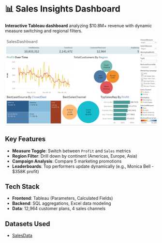 # 📊 Sales Insights Dashboard

**Interactive Tableau dashboard** analyzing $10.8M+ revenue with dynamic measure switching and regional filters.

![Dashboard Preview](https://github.com/Siam-analytics/Sales-Performance-Viz/blob/main/Screenshot%202025-04-23%20164042.png)

## Key Features
- **Measure Toggle**: Switch between `Profit` and `Sales` metrics
- **Region Filter**: Drill down by continent (Americas, Europe, Asia)
- **Campaign Analysis**: Compare 5 marketing promotions
- **Leaderboards**: Top performers update dynamically (e.g., Monica Bell - $358K profit)

## Tech Stack
- **Frontend**: Tableau (Parameters, Calculated Fields)
- **Backend**: SQL aggregations, Excel data modeling
- **Data**: 12,964 customer plans, 4 sales channels

## Datasets Used
- <a href= "https://github.com/Siam-analytics/Sales-Performance-Viz/blob/main/DATA-20250322T123852Z-001.zip">SalesData</a>
